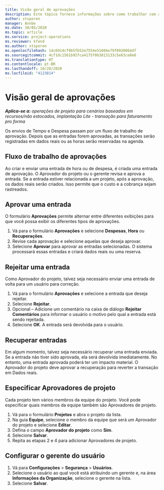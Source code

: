 ```yaml
---
title: Visão geral de aprovações
description: Este tópico fornece informações sobre como trabalhar com aprovações em Project Operations.
author: stsporen
manager: Annbe
ms.date: 10/05/2020
ms.topic: article
ms.service: project-operations
ms.reviewer: kfend
ms.author: stsporen
ms.openlocfilehash: 14c6914cf9b5fb52e7554e51604e79f0920064df
ms.sourcegitcommit: 4cf1dc1561b92fca4175f0b3813133c5e63ce8e6
ms.translationtype: HT
ms.contentlocale: pt-BR
ms.lasthandoff: 10/28/2020
ms.locfileid: "4123814"
---
```

# <a name="approvals-overview"></a>Visão geral de aprovações

_**Aplica-se a:** operações de projeto para cenários baseados em recursos/não estocados, implantação Lite - transação para faturamento pro forma_

Os envios de Tempo e Despesa passam por um fluxo de trabalho de aprovação. Depois que as entradas forem aprovadas, as transações serão registradas em dados reais ou as horas serão reservadas na agenda.

## <a name="approvals-workflow"></a>Fluxo de trabalho de aprovações
Ao criar e enviar uma entrada de hora ou de despesa, é criada uma entrada de aprovação. O Aprovador do projeto ou o gerente revisa e aprova a entrada. Se a entrada estiver relacionada a um projeto, após a aprovação, os dados reais serão criados. Isso permite que o custo e a cobrança sejam rastreados. 

## <a name="approve-an-entry"></a>Aprovar uma entrada
O formulário **Aprovações** permite alternar entre diferentes exibições para que você possa exibir os diferentes tipos de aprovações.
  
1. Vá para o formulário **Aprovações** e selecione **Despesas**, **Hora** ou **Recuperações**.
2. Revise cada aprovação e selecione aquelas que deseja aprovar.
3. Selecione **Aprovar** para aprovar as entradas selecionadas.
O sistema processará essas entradas e criará dados reais ou uma reserva.

## <a name="reject-an-entry"></a>Rejeitar uma entrada
Como Aprovador do projeto, talvez seja necessário enviar uma entrada de volta para um usuário para correção.
  
1. Vá para o formulário **Aprovações** e selecione a entrada que deseja rejeitar. 
2. Selecione **Rejeitar**.
3. Opcional – Adicione um comentário na caixa de diálogo **Rejeitar Comentários** para informar o usuário o motivo pelo qual a entrada está sendo rejeitada.
4. Selecione **OK**. A entrada será devolvida para o usuário.
  
## <a name="recall-entries"></a>Recuperar entradas
Em algum momento, talvez seja necessário recuperar uma entrada enviada. Se a entrada não tiver sido aprovada, ela será devolvida imediatamente. No entanto, uma entrada aprovada poderá ter um impacto material. O Aprovador do projeto deve aprovar a recuperação para reverter a transação em Dados reais.

## <a name="specify-project-approvers"></a>Especificar Aprovadores de projeto
Cada projeto tem vários membros da equipe do projeto. Você pode especificar quais membros da equipe também são Aprovadores de projeto.

1. Vá para o formulário **Projetos** e abra o projeto da lista.
2. Na guia **Equipe**, selecione o membro da equipe que será um Aprovador do projeto e selecione **Editar**.
3. Defina o campo **Aprovador do projeto** como **Sim**.
4. Selecione **Salvar**.
5. Repita as etapas 2 e 4 para adicionar Aprovadores de projeto.

## <a name="configure-the-users-manager"></a>Configurar o gerente do usuário

1. Vá para **Configurações** > **Segurança** > **Usuários**.
2. Selecione o usuário ao qual você está atribuindo um gerente e, na área **Informações da Organização**, selecione o gerente na lista. 
3. Selecione **Salvar**.


